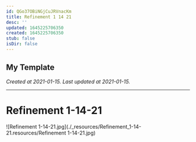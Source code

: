 ```yaml
---
id: QGo37OBiNGjCuJRVnacKm
title: Refinement 1 14 21
desc: ''
updated: 1645225706350
created: 1645225706350
stub: false
isDir: false
---
```

My Template
---

_Created at 2021-01-15._
_Last updated at 2021-01-15._




---

# Refinement 1-14-21


![Refinement 1-14-21.jpg](./_resources/Refinement_1-14-21.resources/Refinement 1-14-21.jpg)

